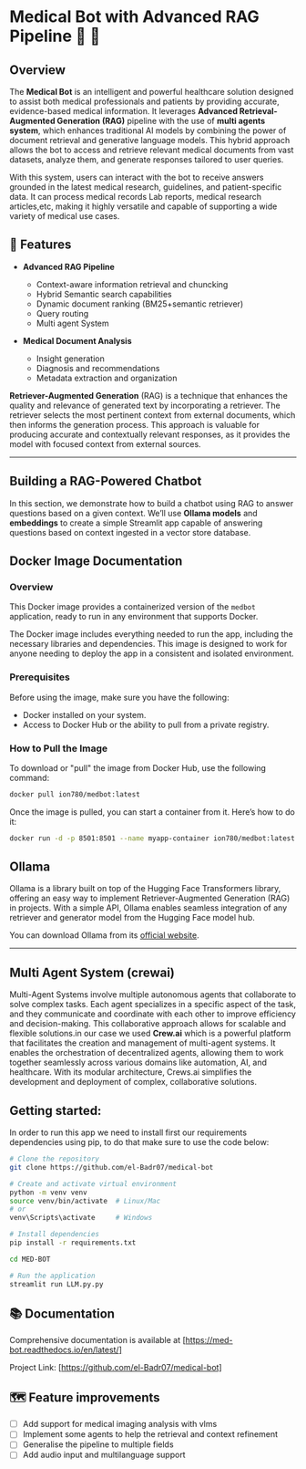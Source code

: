 # Medical Bot with Advanced RAG Pipeline 🏥 🤖
## Overview

The **Medical Bot** is an intelligent and powerful healthcare solution designed to assist both medical professionals and patients by providing accurate, evidence-based medical information. It leverages **Advanced Retrieval-Augmented Generation (RAG)** pipeline with the use of **multi agents system**, which enhances traditional AI models by combining the power of document retrieval and generative language models. This hybrid approach allows the bot to access and retrieve relevant medical documents from vast datasets, analyze them, and generate responses tailored to user queries.

With this system, users can interact with the bot to receive answers grounded in the latest medical research, guidelines, and patient-specific data. It can process medical records Lab reports, medical research articles,etc, making it highly versatile and capable of supporting a wide variety of medical use cases.

## 🌟 Features

- **Advanced RAG Pipeline**
  - Context-aware information retrieval and chuncking
  - Hybrid Semantic search capabilities
  - Dynamic document ranking (BM25+semantic retriever)
  - Query routing
  - Multi agent System

- **Medical Document Analysis**
  - Insight generation 
  - Diagnosis and recommendations
  - Metadata extraction and organization

**Retriever-Augmented Generation** (RAG) is a technique that enhances the quality and relevance of generated text by incorporating a retriever. The retriever selects the most pertinent context from external documents, which then informs the generation process. This approach is valuable for producing accurate and contextually relevant responses, as it provides the model with focused context from external sources.

---

## Building a RAG-Powered Chatbot

In this section, we demonstrate how to build a chatbot using RAG to answer questions based on a given context. We’ll use **Ollama models** and **embeddings** to create a simple Streamlit app capable of answering questions based on context ingested in a vector store database.

## Docker Image Documentation

### Overview

This Docker image provides a containerized version of the `medbot` application, ready to run in any environment that supports Docker.

The Docker image includes everything needed to run the app, including the necessary libraries and dependencies. This image is designed to work for anyone needing to deploy the app in a consistent and isolated environment.

### Prerequisites

Before using the image, make sure you have the following:

- Docker installed on your system.
- Access to Docker Hub or the ability to pull from a private registry.

### How to Pull the Image

To download or "pull" the image from Docker Hub, use the following command:

```bash
docker pull ion780/medbot:latest
```
Once the image is pulled, you can start a container from it. Here’s how to do it:

```bash
docker run -d -p 8501:8501 --name myapp-container ion780/medbot:latest
```
## Ollama

Ollama is a library built on top of the Hugging Face Transformers library, offering an easy way to implement Retriever-Augmented Generation (RAG) in projects. With a simple API, Ollama enables seamless integration of any retriever and generator model from the Hugging Face model hub. 

You can download Ollama from its [official website](https://ollama.com/).

---
## Multi Agent System (crewai)

Multi-Agent Systems involve multiple autonomous agents that collaborate to solve complex tasks. Each agent specializes in a specific aspect of the task, and they communicate and coordinate with each other to improve efficiency and decision-making. This collaborative approach allows for scalable and flexible solutions.in our case we used **Crew.ai** which is a powerful platform that facilitates the creation and management of multi-agent systems. It enables the orchestration of decentralized agents, allowing them to work together seamlessly across various domains like automation, AI, and healthcare. With its modular architecture, Crews.ai simplifies the development and deployment of complex, collaborative solutions.

## Getting started:
In order to run this app we need to install first our requirements dependencies using pip, to do that make sure to use the code below:
```bash
# Clone the repository
git clone https://github.com/el-Badr07/medical-bot

# Create and activate virtual environment
python -m venv venv
source venv/bin/activate  # Linux/Mac
# or
venv\Scripts\activate     # Windows

# Install dependencies
pip install -r requirements.txt

cd MED-BOT

# Run the application
streamlit run LLM.py.py
```

## 📚 Documentation

Comprehensive documentation is available at [https://med-bot.readthedocs.io/en/latest/]

Project Link: [https://github.com/el-Badr07/medical-bot]

## 🗺️ Feature improvements

- [ ] Add support for medical imaging analysis with vlms
- [ ] Implement some agents to help the retrieval and context refinement
- [ ] Generalise the pipeline to multiple fields
- [ ] Add audio input and multilanguage support
